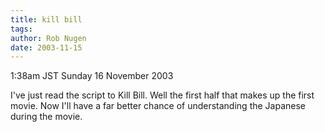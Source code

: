```yaml
---
title: kill bill
tags: 
author: Rob Nugen
date: 2003-11-15
---
```


<p class=date>1:38am JST Sunday 16 November 2003</p>

<p>I've just read the script to Kill Bill.  Well the first half that
makes up the first movie.   Now I'll have a far better chance of
understanding the Japanese during the movie.</p>
